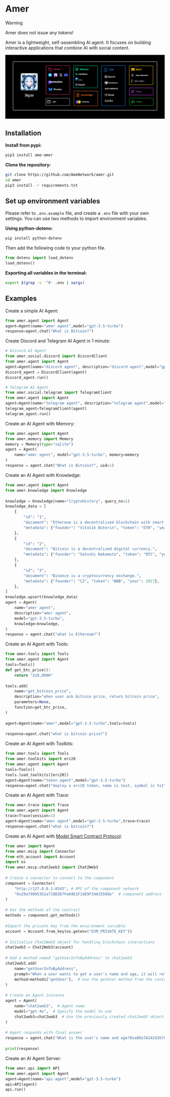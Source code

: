 # Amer
> [!Warning]  
> Amer does not issue any tokens!


Amer is a lightweight, self-assembling AI agent. It focuses on building interactive applications that combine AI with social content.

![](./examples/images/architecture.png)

## Installation 

**Install from pypi:**

```bash
pip3 install ame-amer
```

**Clone the repository:**

```bash
git clone https://github.com/AmeNetwork/amer.git
cd amer
pip3 install -r requirements.txt
```

## Set up environment variables
Please refer to `.env.example` file, and create a `.env` file with your own settings. You can use two methods to import environment variables.

**Using python-dotenv:**  
```bash
pip install python-dotenv
```
Then add the following code to your python file.

```python
from dotenv import load_dotenv
load_dotenv()
```

**Exporting all variables in the terminal:**  
```bash
export $(grep -v '^#' .env | xargs)
```

## Examples

Create a simple AI Agent:

```python
from amer.agent import Agent
agent=Agent(name="amer agent",model="gpt-3.5-turbo")
response=agent.chat("What is Bitcoin?")
```

Create Discord and Telegram AI Agent in 1 minute: 
```python
# Discord AI Agent
from amer.social.discord import DiscordClient
from amer.agent import Agent
agent=Agent(name="discord agent", description="discord agent",model="gpt-3.5-turbo")
discord_agent = DiscordClient(agent)
discord_agent.run()
```
  
```python
# Telegram AI Agent
from amer.social.telegram import TelegramClient
from amer.agent import Agent
agent=Agent(name="telegram agent", description="telegram agent",model="gpt-3.5-turbo")
telegram_agent=TelegramClient(agent)
telegram_agent.run()
```

Create an AI Agent with Memory:
```python
from amer.agent import Agent
from amer.memory import Memory
memory = Memory(type="sqlite")
agent = Agent(
    name="amer agent", model="gpt-3.5-turbo", memory=memory
)
response = agent.chat("What is Bitcoin?", uid=1)
```

Create an AI Agent with Knowledge:
```python
from amer.agent import Agent
from amer.knowledge import Knowledge

knowledge = Knowledge(name="CryptoHistory", query_ns=1)
knowledge_data = [
    {
        "id": "1",
        "document": "Ethereum is a decentralized blockchain with smart contract functionality.",
        "metadata": {"founder": "Vitalik Buterin", "token": "ETH", "year": 2013},
    },
    {
        "id": "2",
        "document": "Bitcoin is a decentralized digital currency.",
        "metadata": {"founder": "Satoshi Nakamoto", "token": "BTC", "year": 2009},
    },
    {
        "id": "3",
        "document": "Binance is a cryptocurrency exchange.",
        "metadata": {"founder": "CZ", "token": "BNB", "year": 2017},
    },
]
knowledge.upsert(knowledge_data)
agent = Agent(
    name="amer agent",
    description="amer agent",
    model="gpt-3.5-turbo",
    knowledge=knowledge,
)
response = agent.chat("what is Ethereum?")
```

Create an AI Agent with Tools:
```python
from amer.tools import Tools
from amer.agent import Agent
tools=Tools()
def get_btc_price():
    return "$10,0000"

tools.add(
    name="get_bitcoin_price",
    description="when user ask bitcoin price, return bitcoin price",
    parameters=None,
    function=get_btc_price,
)

agent=Agent(name="amer",model="gpt-3.5-turbo",tools=tools)

response=agent.chat("what is bitcoin price?")
```
Create an AI Agent with Toolkits:
```python
from amer.tools import Tools
from amer.toolkits import erc20
from amer.agent import Agent
tools=Tools()
tools.load_toolkits([erc20])
agent=Agent(name="token agent",model="gpt-3.5-turbo")
response=agent.chat("deploy a erc20 token, name is test, symbol is tst")
```

Create an AI Agent with Trace:
```python
from amer.trace import Trace
from amer.agent import Agent
trace=Trace(session=1)
agent=Agent(name="amer agent",model="gpt-3.5-turbo",trace=trace)
response=agent.chat("what is bitcoin?")
```

Create an AI Agent with [Model Smart Contract Protocol](https://github.com/AmeNetwork/Model-Smart-Contract-Protocol):       
```python
from amer import Agent
from amer.mscp import Connector
from eth_account import Account
import os
from amer.mscp.chat2web3 import Chat2Web3

# Create a connector to connect to the component
component = Connector(
    "http://127.0.0.1:8545", # RPC of the component network
    "0x29a79095352a718B3D7Fe84E1F14E9F34A35598e"  # component address
)

# Get the methods of the contract
methods = component.get_methods()

#Import the private key from the environment variable
account = Account.from_key(os.getenv("EVM_PRIVATE_KEY"))

# Initialize Chat2Web3 object for handling blockchain interactions
chat2web3 = Chat2Web3(account)

# Add a method named "getUserInfoByAddress" to chat2web3
chat2web3.add(
    name="getUserInfoByAddress",
    prompt="When a user wants to get a user's name and age, it will return 2 values: one is the name, and the other is the age.",
    method=methods["getUser"],  # Use the getUser method from the contract
)

# Create an Agent instance
agent = Agent(
    name="chat2web3",  # Agent name
    model="gpt-4o",  # Specify the model to use
    chat2web3=chat2web3  # Use the previously created chat2web3 object
)

# Agent responds with final answer
response = agent.chat("What is the user's name and age?0xa0Ee7A142d267C1f36714E4a8F75612F20a79720")

print(response)
```

Create an AI Agent Server:
```python
from amer.api import API
from amer.agent import Agent
agent=Agent(name="api-agent",model="gpt-3.5-turbo")
api=API(agent)
api.run()
```

